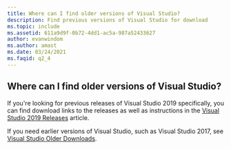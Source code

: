 ```yaml
---
title: Where can I find older versions of Visual Studio?
description: Find previous versions of Visual Studio for download
ms.topic: include
ms.assetid: 611a9d9f-0b72-4dd1-ac5a-987a52433627
author: evanwindom
ms.author: amast
ms.date: 03/24/2021
ms.faqid: q2_4
---
```


## Where can I find older versions of Visual Studio? 

If you're looking for previous releases of Visual Studio 2019 specifically, you can find download links to the releases as well as instructions in the [Visual Studio 2019 Releases](https://docs.microsoft.com/visualstudio/releases/2019/history?branch=updates%2Fhistory) article.

If you need earlier versions of Visual Studio, such as Visual Studio 2017, see [Visual Studio Older Downloads](https://visualstudio.microsoft.com/vs/older-downloads/).